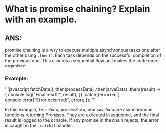 # What is promise chaining? Explain with an example.
## ANS:
promise chaining is a way to execute multiple asynchronous tasks one after the other using `.then()`. Each task depends on the successful completion of the previous one. This ensures a sequential flow and makes the code more organized.
### Example:
'''javascript
fetchData()
  .then(processData)
  .then(saveData)
  .then((result) => {
    console.log("Final result:", result);
  })
  .catch((error) => {
    console.error("Error occurred:", error);
  });
'''

In this example, `fetchData`, `processData`, and `saveData` are asynchronous functions returning Promises. They are executed in sequence, and the final result is logged to the console. If any promise in the chain rejects, the error is caught in the `.catch()` handler.
